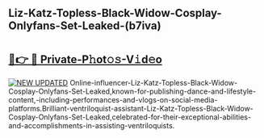 ## Liz-Katz-Topless-Black-Widow-Cosplay-Onlyfans-Set-Leaked-(b7iva)


# <h2><a href="https://mediaupload.pro?-19M">🔗👉 🔴 Private-P𝚑ot𝚘𝚜-V𝚒d𝚎o</a></h2>

[![NEW UPDATED](https://i.imgur.com/0qMVB7G.gif)](https://mediaupload.pro?-19M)
Online-influencer-Liz-Katz-Topless-Black-Widow-Cosplay-Onlyfans-Set-Leaked,known-for-publishing-dance-and-lifestyle-content,-including-performances-and-vlogs-on-social-media-platforms.Brilliant-ventriloquist-assistant-Liz-Katz-Topless-Black-Widow-Cosplay-Onlyfans-Set-Leaked,celebrated-for-their-exceptional-abilities-and-accomplishments-in-assisting-ventriloquists.  